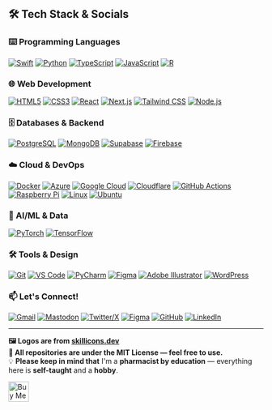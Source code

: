 ## 🛠️ Tech Stack & Socials

### ⌨️ Programming Languages
[![Swift](https://skillicons.dev/icons?i=swift)](https://swift.org)
[![Python](https://skillicons.dev/icons?i=py)](https://www.python.org)
[![TypeScript](https://skillicons.dev/icons?i=ts)](https://www.typescriptlang.org)
[![JavaScript](https://skillicons.dev/icons?i=js)](https://developer.mozilla.org/docs/Web/JavaScript)
[![R](https://skillicons.dev/icons?i=r)](https://www.r-project.org)

### 🌐 Web Development
[![HTML5](https://skillicons.dev/icons?i=html)](https://developer.mozilla.org/docs/Web/HTML)
[![CSS3](https://skillicons.dev/icons?i=css)](https://developer.mozilla.org/docs/Web/CSS)
[![React](https://skillicons.dev/icons?i=react)](https://react.dev)
[![Next.js](https://skillicons.dev/icons?i=nextjs)](https://nextjs.org)
[![Tailwind CSS](https://skillicons.dev/icons?i=tailwind)](https://tailwindcss.com)
[![Node.js](https://skillicons.dev/icons?i=nodejs)](https://nodejs.org)

### 🗄️ Databases & Backend
[![PostgreSQL](https://skillicons.dev/icons?i=postgres)](https://www.postgresql.org)
[![MongoDB](https://skillicons.dev/icons?i=mongodb)](https://www.mongodb.com)
[![Supabase](https://skillicons.dev/icons?i=supabase)](https://supabase.com)
[![Firebase](https://skillicons.dev/icons?i=firebase)](https://firebase.google.com)

### ☁️ Cloud & DevOps
[![Docker](https://skillicons.dev/icons?i=docker)](https://www.docker.com)
[![Azure](https://skillicons.dev/icons?i=azure)](https://azure.microsoft.com)
[![Google Cloud](https://skillicons.dev/icons?i=gcp)](https://cloud.google.com)
[![Cloudflare](https://skillicons.dev/icons?i=cloudflare)](https://www.cloudflare.com)
[![GitHub Actions](https://skillicons.dev/icons?i=githubactions)](https://github.com/features/actions)
[![Raspberry Pi](https://skillicons.dev/icons?i=raspberrypi)](https://www.raspberrypi.com)
[![Linux](https://skillicons.dev/icons?i=linux)](https://www.linux.org)
[![Ubuntu](https://skillicons.dev/icons?i=ubuntu)](https://ubuntu.com)

### 🤖 AI/ML & Data
[![PyTorch](https://skillicons.dev/icons?i=pytorch)](https://pytorch.org)
[![TensorFlow](https://skillicons.dev/icons?i=tensorflow)](https://www.tensorflow.org)

### 🛠️ Tools & Design
[![Git](https://skillicons.dev/icons?i=git)](https://git-scm.com)
[![VS Code](https://skillicons.dev/icons?i=vscode)](https://code.visualstudio.com)
[![PyCharm](https://skillicons.dev/icons?i=pycharm)](https://www.jetbrains.com/pycharm)
[![Figma](https://skillicons.dev/icons?i=figma)](https://figma.com)
[![Adobe Illustrator](https://skillicons.dev/icons?i=ai)](https://www.adobe.com/products/illustrator.html)
[![WordPress](https://skillicons.dev/icons?i=wordpress)](https://wordpress.org)

### 📫 Let's Connect!
[![Gmail](https://skillicons.dev/icons?i=gmail)](mailto:miirsadra@gmail.com)
[![Mastodon](https://skillicons.dev/icons?i=mastodon)](https://mastodon.social/@mirsadra)
[![Twitter/X](https://skillicons.dev/icons?i=twitter)](https://x.com/Mirsadraa)
[![Figma](https://skillicons.dev/icons?i=figma)](https://www.figma.com/@miirsadra)
[![GitHub](https://skillicons.dev/icons?i=github)](https://github.com/mirsadra)
[![LinkedIn](https://skillicons.dev/icons?i=linkedin)](https://linkedin.com/in/mirsadra)

---

**🖼️ Logos are from [skillicons.dev](https://skillicons.dev)**  
**📜 All repositories are under the MIT License — feel free to use.**   
💡 **Please keep in mind that** I'm a **pharmacist by education** — everything here is **self-taught** and a **hobby**.   

<p align="left"> <a href="https://www.buymeacoffee.com/mirsadra" target="_blank"> <img src="https://cdn.buymeacoffee.com/buttons/v2/default-yellow.png" alt="Buy Me A Coffee" height="40"> </a> </p>


